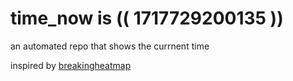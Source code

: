# time_now is (( 1717729200135 ))

an automated repo that shows the currnent time

inspired by [breakingheatmap](https://github.com/breakingheatmap/breakingheatmap)